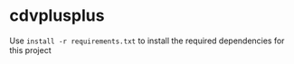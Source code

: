 # cdvplusplus
Use `install -r requirements.txt` to install the required dependencies for this project